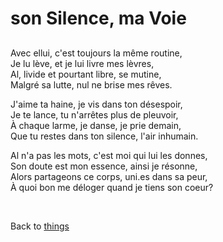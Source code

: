 # son Silence, ma Voie

## 

Avec ellui, c'est toujours la même routine,<br>
Je lu lève, et je lui livre mes lèvres,<br>
Al, livide et pourtant libre, se mutine,<br>
Malgré sa lutte, nul ne brise mes rêves.<br>

J'aime ta haine, je vis dans ton désespoir,<br>
Je te lance, tu n'arrêtes plus de pleuvoir,<br>
À chaque larme, je danse, je prie demain,<br>
Que tu restes dans ton silence, l'air inhumain.<br>

Al n'a pas les mots, c'est moi qui lui les donnes,<br>
Son doute est mon essence, ainsi je résonne,<br>
Alors partageons ce corps, uni.es dans sa peur,<br>
À quoi bon me déloger quand je tiens son coeur?<br>


<br>

Back to [things](../things)